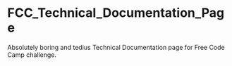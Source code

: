 # FCC_Technical_Documentation_Page
Absolutely boring and tedius Technical Documentation page for Free Code Camp challenge. 
